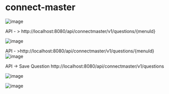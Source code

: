 # connect-master


![image](https://github.com/user-attachments/assets/ef52dd82-2a98-4079-b98f-5f265963b201)


API - > http://localhost:8080/api/connectmaster/v1/questions/{menuId}

![image](https://github.com/user-attachments/assets/ad18a68a-95eb-4202-bcda-abb421cd88d2)

API - >http://localhost:8080/api/connectmaster/v1/questions/{menuId}
![image](https://github.com/user-attachments/assets/980ecb2b-4dc5-40ee-ad2d-613bc4824dc7)

API -> Save Question http://localhost:8080/api/connectmaster/v1/questions
    
![image](https://github.com/user-attachments/assets/f7df87d2-02b0-44b2-bbb1-4494ce0d07fe)

![image](https://github.com/user-attachments/assets/4ed13649-bc5d-4d3e-9a26-d3e37ac8bfed)



